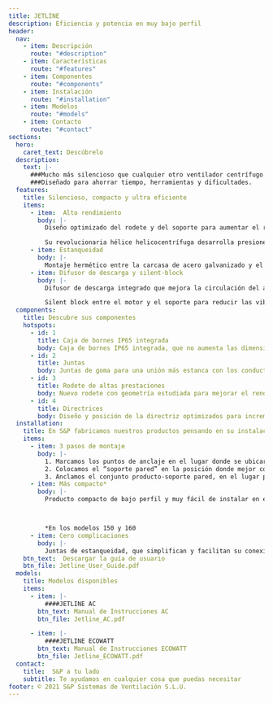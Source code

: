 ```yaml
---
title: JETLINE
description: Eficiencia y potencia en muy bajo perfil
header:
  nav:
    - item: Descripción
      route: "#description"
    - item: Características
      route: "#features"
    - item: Componentes
      route: "#components"
    - item: Instalación 
      route: "#installation"
    - item: Modelos
      route: "#models"
    - item: Contacto
      route: "#contact"
sections:
  hero:
    caret_text: Descúbrelo
  description:
    text: |-
      ###Mucho más silencioso que cualquier otro ventilador centrífugo in-line.<br/><br/>
      ###Diseñado para ahorrar tiempo, herramientas y dificultades.
  features:
    title: Silencioso, compacto y ultra eficiente
    items:
      - item:  Alto rendimiento
        body: |-
          Diseño optimizado del rodete y del soporte para aumentar el rendimiento y reducir el nivel sonoro.

          Su revolucionaria hélice helicocentrífuga desarrolla presiones elevadas similares a los rodetes centrífugos.
      - item: Estanqueidad
        body: |-
          Montaje hermético entre la carcasa de acero galvanizado y el soporte directriz para evitar fugas de aire. Juntas de goma en las bridas para mejorar la estanqueidad con los conductos.
      - item: Difusor de descarga y silent-block
        body: |-
          Difusor de descarga integrado que mejora la circulación del aire, aumenta la eficiencia y reduce el nivel sonoro.

          Silent block entre el motor y el soporte para reducir las vibraciones del motor y el nivel sonoro de la instalación, incluso en regulación de velocidad.
  components:
    title: Descubre sus componentes
    hotspots:
      - id: 1
        title: Caja de bornes IP65 integrada
        body: Caja de bornes IP65 integrada, que no aumenta las dimensiones generales de altura. Versión AC (1 salida de cable), versión ECOWATT (2 salidas de cable).
      - id: 2
        title: Juntas
        body: Juntas de goma para una unión más estanca con los conductos de la instalación.
      - id: 3
        title: Rodete de altas prestaciones
        body: Nuevo rodete con geometría estudiada para mejorar el rendimiento, reducir el nivel sonoro y ofrecer altas prestaciones.
      - id: 4
        title: Directrices
        body: Diseño y posición de la directriz optimizados para incrementar el rendimiento y bajar el ruido.
  installation:
    title: En S&P fabricamos nuestros productos pensando en su instalación
    items:
      - item: 3 pasos de montaje
        body: |-
          1. Marcamos los puntos de anclaje en el lugar donde se ubicará el producto con el “soporte pared”. Colocamos los tornillos en la pared.
          2. Colocamos el “soporte pared” en la posición donde mejor convenga en función de la posición de la caja de bornes.
          3. Anclamos el conjunto producto-soporte pared, en el lugar previamente marcado.
      - item: Más compacto*
        body: |-
          Producto compacto de bajo perfil y muy fácil de instalar en espacios reducidos. La caja de bornes dimensionada y el soporte de montaje no aumentan el perfil del producto.



          *En los modelos 150 y 160
      - item: Cero complicaciones
        body: |-
          Juntas de estanqueidad, que simplifican y facilitan su conexión a los conductos de la instalación, evitando fugas de aire.
    btn_text:  Descargar la guía de usuario
    btn_file: Jetline_User_Guide.pdf
  models:
    title: Modelos disponibles
    items:
      - item: |-
          ####JETLINE AC
        btn_text: Manual de Instrucciones AC
        btn_file: Jetline_AC.pdf

      - item: |-
          ####JETLINE ECOWATT
        btn_text: Manual de Instrucciones ECOWATT
        btn_file: Jetline_ECOWATT.pdf
  contact:
    title:  S&P a tu lado
    subtitle: Te ayudamos en cualquier cosa que puedas necesitar
footer: © 2021 S&P Sistemas de Ventilación S.L.U.
---
```

